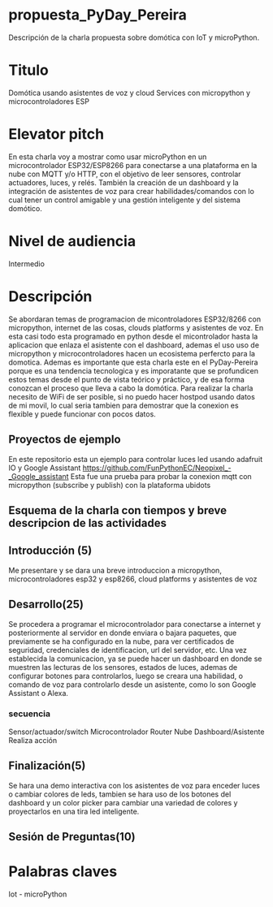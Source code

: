 # propuesta_PyDay_Pereira
Descripción de la charla propuesta sobre domótica con IoT y microPython.
# Titulo
Domótica usando asistentes de voz y cloud Services con micropython y microcontroladores ESP
# Elevator pitch
En esta charla voy a mostrar como usar microPython en un microcontrolador ESP32/ESP8266 para conectarse a una plataforma en la nube con MQTT y/o HTTP, con el objetivo de leer sensores, controlar actuadores, luces, y relés. 
También la creación de un dashboard y la integración de asistentes de voz para crear habilidades/comandos con lo cual tener un control amigable y una gestión inteligente y del sistema domótico.
# Nivel de audiencia 
Intermedio
# Descripción
Se abordaran temas de programacion de micontroladores ESP32/8266 con micropython, internet de las cosas, clouds platforms y asistentes de voz.
En esta casi todo esta programado en python desde el micontrolador hasta la aplicacion que enlaza el asistente con el dashboard, ademas el uso uso de micropython y microcontroladores hacen un ecosistema perfercto para la domotica. 
Ademas es importante que esta charla este en el PyDay-Pereira porque es una tendencia tecnologica y es imporatante que se profundicen estos temas desde el punto de vista teórico y práctico, y de esa forma conozcan el proceso que lleva a cabo la domótica.
Para realizar la charla necesito de WiFi de ser posible, si no puedo hacer hostpod usando datos de mi movil, lo cual seria tambien para demostrar que la conexion es flexible y puede funcionar con pocos datos.
## Proyectos de ejemplo
En este repositorio esta un ejemplo para controlar luces led usando adafruit IO y Google Assistant
https://github.com/FunPythonEC/Neopixel_-_Google_assistant
Esta fue una prueba para probar la conexion mqtt con micropython (subscribe y publish) con la plataforma ubidots
## Esquema de la charla con tiempos y breve descripcion de las actividades
## Introducción (5)
Me presentare y se dara una breve introduccion a micropython, microcontroladores esp32 y esp8266, cloud platforms y asistentes de voz
## Desarrollo(25)
Se procedera a programar el microcontrolador para conectarse a internet y posteriormente al servidor en donde enviara o bajara paquetes, que previamente se ha configurado en la nube, para ver certificados de seguridad, credenciales de identificacion, url del servidor, etc.
Una vez establecida la comunicacion, ya se puede hacer un dashboard en donde se muestren las lecturas de los sensores, estados de luces, ademas de configurar botones para controlarlos, luego se creara una habilidad, o comando de voz para controlarlo desde un asistente, como lo son Google Assistant o Alexa.
### secuencia
Sensor/actuador/switch
Microcontrolador
Router
Nube
Dashboard/Asistente
Realiza acción
## Finalización(5)
Se hara una demo interactiva con los asistentes de voz para enceder luces o cambiar colores de leds, tambien se hara uso de los botones del dashboard y un color picker para cambiar una variedad de colores y proyectarlos en una tira led inteligente. 
## Sesión de Preguntas(10)

# Palabras claves
Iot - microPython
